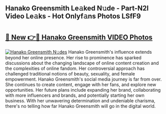## Hanako Greensmith Le𝚊ked N𝚞de - Part-N2l Video Le𝚊ks - Hot Onlyf𝚊ns Photos LSfF9

# <h2><a href="http://ab55089.deff.icu/?id=Hanako+Greensmith">🔗 New 👉🔴 Hanako Greensmith VIDEO Photos</a></h2>

[![Hanako Greensmith N𝚞des](https://i.imgur.com/rIISA9y.gif)](http://ab55089.deff.icu/?id=Hanako+Greensmith)
Hanako Greensmith's influence extends beyond her online presence. Her rise to prominence has sparked discussions about the changing landscape of online content creation and the complexities of online fandom. Her controversial approach has challenged traditional notions of beauty, sexuality, and female empowerment. Hanako Greensmith's social media journey is far from over. She continues to create content, engage with her fans, and explore new opportunities. Her future plans include expanding her brand, collaborating with more influencers and brands, and potentially starting her own business. With her unwavering determination and undeniable charisma, there's no telling how far Hanako Greensmith will go in the digital world.
